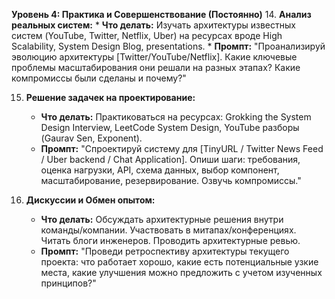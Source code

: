 **Уровень 4: Практика и Совершенствование (Постоянно)**
14. **Анализ реальных систем:**
    *   **Что делать:** Изучать архитектуры известных систем (YouTube, Twitter, Netflix, Uber) на ресурсах вроде High Scalability, System Design Blog, presentations.
    *   **Промпт:** "Проанализируй эволюцию архитектуры [Twitter/YouTube/Netflix]. Какие ключевые проблемы масштабирования они решали на разных этапах? Какие компромиссы были сделаны и почему?"

15. **Решение задачек на проектирование:**
    *   **Что делать:** Практиковаться на ресурсах: Grokking the System Design Interview, LeetCode System Design, YouTube разборы (Gaurav Sen, Exponent).
    *   **Промпт:** "Спроектируй систему для [TinyURL / Twitter News Feed / Uber backend / Chat Application]. Опиши шаги: требования, оценка нагрузки, API, схема данных, выбор компонент, масштабирование, резервирование. Озвучь компромиссы."

16. **Дискуссии и Обмен опытом:**
    *   **Что делать:** Обсуждать архитектурные решения внутри команды/компании. Участвовать в митапах/конференциях. Читать блоги инженеров. Проводить архитектурные ревью.
    *   **Промпт:** "Проведи ретроспективу архитектуры текущего проекта: что работает хорошо, какие есть потенциальные узкие места, какие улучшения можно предложить с учетом изученных принципов?"